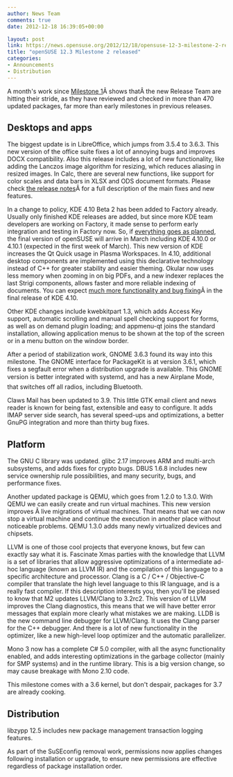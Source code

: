 ```yaml
---
author: News Team
comments: true
date: 2012-12-18 16:39:05+00:00

layout: post
link: https://news.opensuse.org/2012/12/18/opensuse-12-3-milestone-2-released/
title: "openSUSE 12.3 Milestone 2 released"
categories:
- Announcements
- Distribution
---
```

A month's work since [Milestone 1](https://news.opensuse.org/2012/11/08/opensuse-12-3-milestone-1-is-ready-for-you/)Â shows thatÂ the new Release Team are hitting their stride, as they have reviewed and checked in more than 470 updated packages, far more than early milestones in previous releases.


## Desktops and apps


The biggest update is in LibreOffice, which jumps from 3.5.4 to 3.6.3. This new version of the office suite fixes a lot of annoying bugs and improves DOCX compatibility. Also this release includes a lot of new functionality, like adding the Lanczos image algorithm for resizing, which reduces aliasing in resized images. In Calc, there are several new functions, like support for color scales and data bars in XLSX and ODS document formats. Please check [the release notes](http://wiki.documentfoundation.org/ReleaseNotes/3.6)Â for a full description of the main fixes and new features.

In a change to policy, KDE 4.10 Beta 2 has been added to Factory already. Usually only finished KDE releases are added, but since more KDE team developers are working on Factory, it made sense to perform early integration and testing in Factory now. So, if [everything goes as planned](http://en.opensuse.org/openSUSE:Roadmap), the final version of openSUSE will arrive in March including KDE 4.10.0 or 4.10.1 (expected in the first week of March). This new version of KDE increases the Qt Quick usage in Plasma Workspaces. In 4.10, additional desktop components are implemented using this declarative technology instead of C++ for greater stability and easier theming. Okular now uses less memory when zooming in on big PDFs, and a new indexer replaces the last Strigi components, allows faster and more reliable indexing of documents. You can expect [much more functionality and bug fixing](http://techbase.kde.org/Schedules/KDE4/4.10_Feature_Plan)Â in the final release of KDE 4.10.

Other KDE changes include kwebkitpart 1.3, which adds Access Key support, automatic scrolling and manual spell checking support for forms, as well as on demand plugin loading; and appmenu-qt joins the standard installation, allowing application menus to be shown at the top of the screen or in a menu button on the window border.

After a period of stabilization work, GNOME 3.6.3 found its way into this milestone. The GNOME interface for PackageKit is at version 3.6.1, which fixes a segfault error when a distribution upgrade is available. This GNOME version is better integrated with systemd, and has a new Airplane Mode, that switches off all radios, including Bluetooth.

Claws Mail has been updated to 3.9. This little GTK email client and news reader is known for being fast, extensible and easy to configure. It adds IMAP server side search, has several speed-ups and optimizations, a better GnuPG integration and more than thirty bug fixes.


## Platform


The GNU C library was updated. glibc 2.17 improves ARM and multi-arch subsystems, and adds fixes for crypto bugs. DBUS 1.6.8 includes new service ownership rule possibilities, and many security, bugs, and performance fixes.

Another updated package is QEMU, which goes from 1.2.0 to 1.3.0. With QEMU we can easily create and run virtual machines. This new version improves Â live migrations of virtual machines. That means that we can now stop a virtual machine and continue the execution in another place without noticeable problems. QEMU 1.3.0 adds many newly virtualized devices and chipsets.

LLVM is one of those cool projects that everyone knows, but few can exactly say what it is. Fascinate Xmas parties with the knowledge that LLVM is a set of libraries that allow aggressive optimizations of a intermediate ad-hoc language (known as LLVM IR) and the compilation of this language to a specific architecture and processor. Clang is a C / C++ / Objective-C compiler that translate the high level language to this IR language, and is a really fast compiler. If this description interests you, then you'll be pleased to know that M2 updates LLVM/Clang to 3.2rc2. This version of LLVM improves the Clang diagnostics, this means that we will have better error messages that explain more clearly what mistakes we are making. LLDB is the new command line debugger for LLVM/Clang. It uses the Clang parser for the C++ debugger. And there is a lot of new functionality in the optimizer, like a new high-level loop optimizer and the automatic parallelizer.

Mono 3 now has a complete C# 5.0 compiler, with all the async functionality enabled, and adds interesting optimizations in the garbage collector (mainly for SMP systems) and in the runtime library. This is a big version change, so may cause breakage with Mono 2.10 code.

This milestone comes with a 3.6 kernel, but don't despair, packages for 3.7 are already cooking.


## Distribution


libzypp 12.5 includes new package management transaction logging features.

As part of the SuSEconfig removal work, permissions now applies changes following installation or upgrade, to ensure new permissions are effective regardless of package installation order.

		
